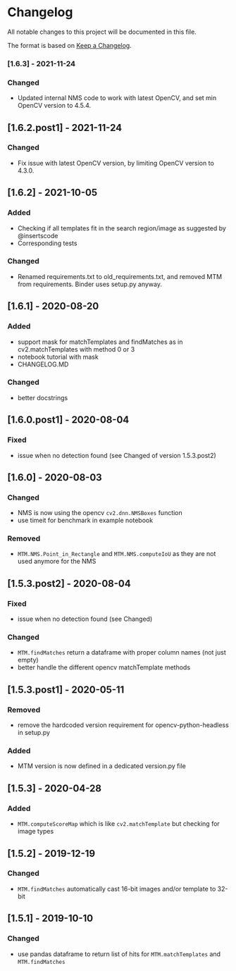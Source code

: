 # Changelog
All notable changes to this project will be documented in this file.  

The format is based on [Keep a Changelog](https://keepachangelog.com/en/1.0.0/).  

### [1.6.3] - 2021-11-24  

### Changed 
- Updated internal NMS code to work with latest OpenCV, and set min OpenCV version to 4.5.4.   

## [1.6.2.post1] - 2021-11-24  

### Changed
- Fix issue with latest OpenCV version, by limiting OpenCV version to 4.3.0.  


## [1.6.2] - 2021-10-05

### Added
- Checking if all templates fit in the search region/image as suggested by @insertscode
- Corresponding tests

### Changed
- Renamed requirements.txt to old_requirements.txt, and removed MTM from requirements. Binder uses setup.py anyway.


## [1.6.1] - 2020-08-20
### Added
- support mask for matchTemplates and findMatches as in cv2.matchTemplates with method 0 or 3
- notebook tutorial with mask
- CHANGELOG.MD

### Changed
- better docstrings

## [1.6.0.post1] - 2020-08-04
### Fixed
- issue when no detection found (see Changed of version 1.5.3.post2)


## [1.6.0] - 2020-08-03
### Changed
- NMS is now using the opencv `cv2.dnn.NMSBoxes` function
- use timeit for benchmark in example notebook

### Removed
- `MTM.NMS.Point_in_Rectangle` and `MTM.NMS.computeIoU` as they are not used anymore for the NMS

## [1.5.3.post2] - 2020-08-04
### Fixed
- issue when no detection found (see Changed)

### Changed
- `MTM.findMatches` return a dataframe with proper column names (not just empty)
- better handle the different opencv matchTemplate methods

## [1.5.3.post1] - 2020-05-11
### Removed
- remove the hardcoded version requirement for opencv-python-headless in setup.py

### Added
- MTM version is now defined in a dedicated version.py file

## [1.5.3] - 2020-04-28
### Added
- `MTM.computeScoreMap` which is like `cv2.matchTemplate` but checking for image types


## [1.5.2] - 2019-12-19
### Changed
- `MTM.findMatches` automatically cast 16-bit images and/or template to 32-bit

## [1.5.1] - 2019-10-10  
### Changed
- use pandas dataframe to return list of hits for `MTM.matchTemplates` and `MTM.findMatches` 
